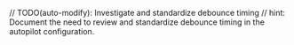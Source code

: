 // TODO(auto-modify): Investigate and standardize debounce timing
// hint: Document the need to review and standardize debounce timing in the autopilot configuration.
